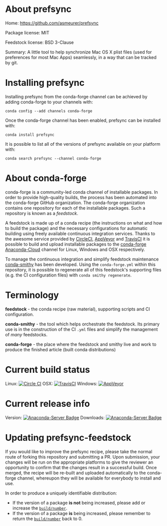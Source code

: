 About prefsync
==============

Home: https://github.com/asmeurer/prefsync

Package license: MIT

Feedstock license: BSD 3-Clause

Summary: A little tool to help synchronize Mac OS X plist files (used for
preferences for most Mac Apps) seamlessly, in a way that can be tracked by
git.




Installing prefsync
===================

Installing prefsync from the conda-forge channel can be achieved by adding conda-forge to your channels with:

```
conda config --add channels conda-forge
```

Once the conda-forge channel has been enabled, prefsync can be installed with:

```
conda install prefsync
```

It is possible to list all of the versions of prefsync available on your platform with:

```
conda search prefsync --channel conda-forge
```


About conda-forge
=================

conda-forge is a community-led conda channel of installable packages.
In order to provide high-quality builds, the process has been automated into the
conda-forge GitHub organization. The conda-forge organization contains one repository
for each of the installable packages. Such a repository is known as a *feedstock*.

A feedstock is made up of a conda recipe (the instructions on what and how to build
the package) and the necessary configurations for automatic building using freely
available continuous integration services. Thanks to the awesome service provided by
[CircleCI](https://circleci.com/), [AppVeyor](http://www.appveyor.com/)
and [TravisCI](https://travis-ci.org/) it is possible to build and upload installable
packages to the [conda-forge](https://anaconda.org/conda-forge)
[Anaconda-Cloud](http://docs.anaconda.org/) channel for Linux, Windows and OSX respectively.

To manage the continuous integration and simplify feedstock maintenance
[conda-smithy](http://github.com/conda-forge/conda-smithy) has been developed.
Using the ``conda-forge.yml`` within this repository, it is possible to regenerate all of
this feedstock's supporting files (e.g. the CI configuration files) with ``conda smithy regenerate``.


Terminology
===========

**feedstock** - the conda recipe (raw material), supporting scripts and CI configuration.

**conda-smithy** - the tool which helps orchestrate the feedstock.
                   Its primary use is in the construction of the CI ``.yml`` files
                   and simplify the management of *many* feedstocks.

**conda-forge** - the place where the feedstock and smithy live and work to
                  produce the finished article (built conda distributions)

Current build status
====================

Linux: [![Circle CI](https://circleci.com/gh/conda-forge/prefsync-feedstock.svg?style=svg)](https://circleci.com/gh/conda-forge/prefsync-feedstock)
OSX: [![TravisCI](https://travis-ci.org/conda-forge/prefsync-feedstock.svg?branch=master)](https://travis-ci.org/conda-forge/prefsync-feedstock)
Windows: [![AppVeyor](https://ci.appveyor.com/api/projects/status/github/conda-forge/prefsync-feedstock?svg=True)](https://ci.appveyor.com/project/conda-forge/prefsync-feedstock/branch/master)

Current release info
====================
Version: [![Anaconda-Server Badge](https://anaconda.org/conda-forge/prefsync/badges/version.svg)](https://anaconda.org/conda-forge/prefsync)
Downloads: [![Anaconda-Server Badge](https://anaconda.org/conda-forge/prefsync/badges/downloads.svg)](https://anaconda.org/conda-forge/prefsync)


Updating prefsync-feedstock
===========================

If you would like to improve the prefsync recipe, please take the normal
route of forking this repository and submitting a PR. Upon submission, your changes will
be run on the appropriate platforms to give the reviewer an opportunity to confirm that the
changes result in a successful build. Once merged, the recipe will be re-built and uploaded
automatically to the conda-forge channel, whereupon they will be available for everybody to
install and use.

In order to produce a uniquely identifiable distribution:
 * If the version of a package **is not** being increased, please add or increase
   the [``build/number``](http://conda.pydata.org/docs/building/meta-yaml.html#build-number-and-string).
 * If the version of a package **is** being increased, please remember to return
   the [``build/number``](http://conda.pydata.org/docs/building/meta-yaml.html#build-number-and-string)
   back to 0.
